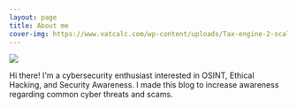 ```yaml
---
layout: page
title: About me
cover-img: https://www.vatcalc.com/wp-content/uploads/Tax-engine-2-scaled-1920x960.jpg
---
```

<img src="https://www.codewars.com/users/idreamintechno/badges/large"/>
<script src="https://tryhackme.com/badge/232784"></script>

Hi there! I'm a cybersecurity enthusiast interested in OSINT, Ethical Hacking, and Security Awareness. I made this blog to increase awareness regarding common cyber threats and scams. 